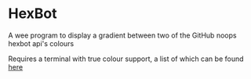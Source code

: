 # HexBot
A wee program to display a gradient between two of the GitHub noops hexbot api's colours

Requires a terminal with true colour support, a list of which can be found [here](https://gist.github.com/XVilka/8346728#terminals--true-color)
